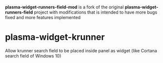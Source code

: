 **plasma-widget-runners-field-mod** is a fork of the original **plasma-widget-runners-field** project with modifications that is intended to have more bugs fixed and more features implemented

# plasma-widget-krunner
Allow krunner search field to be placed inside panel as widget (like Cortana search field of Windows 10)